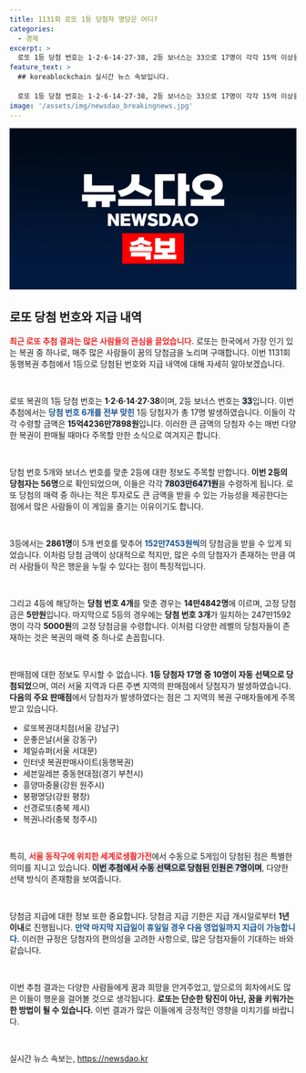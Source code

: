 ```yaml
---
title: 1131회 로또 1등 당첨자 명당은 어디?
categories:
  - 경제
excerpt: >
  로또 1등 당첨 번호는 1·2·6·14·27·38, 2등 보너스는 33으로 17명이 각각 15억 이상을 수령합니다. 과연 당신의 번호는? 클릭하여 당첨자의 행운을 확인하세요!
feature_text: >
  ## koreablockchain 실시간 뉴스 속보입니다.

  로또 1등 당첨 번호는 1·2·6·14·27·38, 2등 보너스는 33으로 17명이 각각 15억 이상을 수령합니다. 과연 당신의 번호는? 클릭하여 당첨자의 행운을 확인하세요!
image: '/assets/img/newsdao_breakingnews.jpg'
---
```


<p><img src="/assets/img/newsdao_breakingnews.jpg" alt="koreablockchain 속보" /></p>

<h2 data-ke-size="size26">로또 당첨 번호와 지급 내역</h2>

<p><b><span style="color: #ee2323;">최근 로또 추첨 결과는 많은 사람들의 관심을 끌었습니다.</span></b> 로또는 한국에서 가장 인기 있는 복권 중 하나로, 매주 많은 사람들이 꿈의 당첨금을 노리며 구매합니다. 이번 1131회 동행복권 추첨에서 1등으로 당첨된 번호와 지급 내역에 대해 자세히 알아보겠습니다.</p>

<p data-ke-size="size16">&nbsp;</p>

<p>로또 복권의 1등 당첨 번호는 <b>1·2·6·14·27·38</b>이며, 2등 보너스 번호는 <b><span style="background-color: #21538527;">33</span></b>입니다. 이번 추첨에서는 <b><span style="color: #1a5490;">당첨 번호 6개를 전부 맞힌</span></b> 1등 당첨자가 총 17명 발생하였습니다. 이들이 각각 수령할 금액은 <b>15억4236만7898원</b>입니다. 이러한 큰 금액의 당첨자 수는 매번 다양한 복권이 판매될 때마다 주목할 만한 소식으로 여겨지곤 합니다.</p>

<p data-ke-size="size16">&nbsp;</p>

<p>당첨 번호 5개와 보너스 번호를 맞춘 2등에 대한 정보도 주목할 만합니다. <b>이번 2등의 당첨자는 56명</b>으로 확인되었으며, 이들은 각각 <b><span style="background-color: #21538527;">7803만6471원</span></b>을 수령하게 됩니다. 로또 당첨의 매력 중 하나는 적은 투자로도 큰 금액을 받을 수 있는 가능성을 제공한다는 점에서 많은 사람들이 이 게임을 즐기는 이유이기도 합니다.</p>

<p data-ke-size="size16">&nbsp;</p>

<p>3등에서는 <b>2861명</b>이 5개 번호를 맞추어 <b><span style="color: #1a5490;">152만7453원씩</span></b>의 당첨금을 받을 수 있게 되었습니다. 이처럼 당첨 금액이 상대적으로 적지만, 많은 수의 당첨자가 존재하는 만큼 여러 사람들이 작은 행운을 누릴 수 있다는 점이 특징적입니다. </p>

<p data-ke-size="size16">&nbsp;</p>

<p>그리고 4등에 해당하는 <b>당첨 번호 4개</b>를 맞춘 경우는 <b>14만4842명</b>에 이르며, 고정 당첨금은 <b>5만원</b>입니다. 마지막으로 5등의 경우에는 <b>당첨 번호 3개</b>가 일치하는 247만1592명이 각각 <b>5000원</b>의 고정 당첨금을 수령합니다. 이처럼 다양한 레벨의 당첨자들이 존재하는 것은 복권의 매력 중 하나로 손꼽힙니다.</p>

<p data-ke-size="size16">&nbsp;</p>

<p>판매점에 대한 정보도 무시할 수 없습니다. <b>1등 당첨자 17명 중 10명이 자동 선택으로 당첨되었</b>으며, 여러 서울 지역과 다른 주변 지역의 판매점에서 당첨자가 발생하였습니다. <b>다음의 주요 판매점</b>에서 당첨자가 발생하였다는 점은 그 지역의 복권 구매자들에게 주목받고 있습니다.</p>

<ul>
    <li>로또복권대치점(서울 강남구)</li>
    <li>운좋은날(서울 강동구)</li>
    <li>제일슈퍼(서울 서대문)</li>
    <li>인터넷 복권판매사이트(동행복권)</li>
    <li>세븐일레븐 중동현대점(경기 부천시)</li>
    <li>흥양마중물(강원 원주시)</li>
    <li>봉평명당(강원 평창)</li>
    <li>선경로또(충북 제시)</li>
    <li>복권나라(충북 청주시)</li>
</ul>

<p data-ke-size="size16">&nbsp;</p>

<p>특히, <b><span style="color: #ee2323;">서울 동작구에 위치한 세계로생활가전</span></b>에서 수동으로 5게임이 당첨된 점은 특별한 의미를 지니고 있습니다. <b><span style="background-color: #21538527;">이번 추첨에서 수동 선택으로 당첨된 인원은 7명이며</span></b>, 다양한 선택 방식이 존재함을 보여줍니다.</p>

<p data-ke-size="size16">&nbsp;</p>

<p>당첨금 지급에 대한 정보 또한 중요합니다. 당첨금 지급 기한은 지급 개시일로부터 <b>1년 이내</b>로 진행됩니다. <b><span style="color: #1a5490;">만약 마지막 지급일이 휴일일 경우 다음 영업일까지 지급이 가능합니다.</span></b> 이러한 규정은 당첨자의 편의성을 고려한 사항으로, 많은 당첨자들이 기대하는 바와 같습니다.</p>

<p data-ke-size="size16">&nbsp;</p>

<p>이번 추첨 결과는 다양한 사람들에게 꿈과 희망을 안겨주었고, 앞으로의 회차에서도 많은 이들이 행운을 걸어볼 것으로 생각됩니다. <b>로또는 단순한 탕진이 아닌, 꿈을 키워가는 한 방법이 될 수 있습니다.</b> 이번 결과가 많은 이들에게 긍정적인 영향을 미치기를 바랍니다. </p>

<p data-ke-size="size16">&nbsp;</p>
실시간 뉴스 속보는, <a href="https://newsdao.kr" rel="dofollow">https://newsdao.kr</a>


